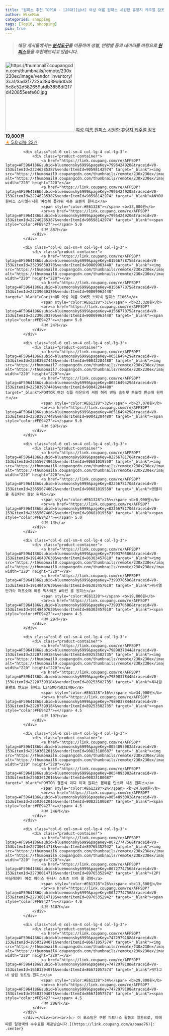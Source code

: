 ```yaml
---
title: "원피스 추천 TOP10 - [20대][남녀] 여성 여름 원피스 시원한 휴양지 케주얼 잠옷"
author: WiseMan
categories: shopping
tags: [Top10, shopping]
pin: true
---
```


> ##### 해당 게시물에서는 [**분석도구**](https://itemscout.io/)를 이용하여 **성별**, **연령별** 등의 데이터를 바탕으로 [**원피스**](https://link.coupang.com/a/baae76)들을 추천해드리고 있습니다.
<div class="container"><div class="row">
            <div class="col-6 col-sm-4 col-lg-4 col-lg-3">
                <div class="product-container">
                    <a href="https://link.coupang.com/re/AFFSDP?lptag=AF5964186&subid=bluemoonsky6999&pageKey=8207010857&traceid=V0-153&itemId=23545110900&vendorItemId=90803709329" target="_blank"><img src="https://thumbnail7.coupangcdn.com/thumbnails/remote/230x230ex/image/vendor_inventory/3ca1/3ad3f7723b28d39d6d0c85c8e52d582659afdb3858df217d420855eefe60.jpg" alt="https://thumbnail7.coupangcdn.com/thumbnails/remote/230x230ex/image/vendor_inventory/3ca1/3ad3f7723b28d39d6d0c85c8e52d582659afdb3858df217d420855eefe60.jpg" width="220" height="220"></a>
                    <a href="https://link.coupang.com/re/AFFSDP?lptag=AF5964186&subid=bluemoonsky6999&pageKey=8207010857&traceid=V0-153&itemId=23545110900&vendorItemId=90803709329" target="_blank">여성 여름 원피스 시원한 휴양지 케주얼 잠옷</a>
                    <span style="color:#E61328"></span> <b>19,800원</b>
                    <br><a href="https://link.coupang.com/re/AFFSDP?lptag=AF5964186&subid=bluemoonsky6999&pageKey=8207010857&traceid=V0-153&itemId=23545110900&vendorItemId=90803709329" target="_blank"><span style="color:#FE9427">★</span> 5.0
                    리뷰 22개</a>
                </div>
            </div>
            
            <div class="col-6 col-sm-4 col-lg-4 col-lg-3">
                <div class="product-container">
                    <a href="https://link.coupang.com/re/AFFSDP?lptag=AF5964186&subid=bluemoonsky6999&pageKey=7996424920&traceid=V0-153&itemId=22246285387&vendorItemId=90598142974" target="_blank"><img src="https://thumbnail9.coupangcdn.com/thumbnails/remote/230x230ex/image/vendor_inventory/7757/7a27a054a2bfbdfb8fc86dccd2edc3b1c6179544eff2886c151c1c578d8c.jpg" alt="https://thumbnail9.coupangcdn.com/thumbnails/remote/230x230ex/image/vendor_inventory/7757/7a27a054a2bfbdfb8fc86dccd2edc3b1c6179544eff2886c151c1c578d8c.jpg" width="220" height="220"></a>
                    <a href="https://link.coupang.com/re/AFFSDP?lptag=AF5964186&subid=bluemoonsky6999&pageKey=7996424920&traceid=V0-153&itemId=22246285387&vendorItemId=90598142974" target="_blank">ANYOU원피스 스타일리시한 여성복 플라워 쉬폰 프렌치 원피스</a>
                    <span style="color:#E61328"></span> <b>33,000원</b>
                    <br><a href="https://link.coupang.com/re/AFFSDP?lptag=AF5964186&subid=bluemoonsky6999&pageKey=7996424920&traceid=V0-153&itemId=22246285387&vendorItemId=90598142974" target="_blank"><span style="color:#FE9427">★</span> 5.0
                    리뷰 88개</a>
                </div>
            </div>
            
            <div class="col-6 col-sm-4 col-lg-4 col-lg-3">
                <div class="product-container">
                    <a href="https://link.coupang.com/re/AFFSDP?lptag=AF5964186&subid=bluemoonsky6999&pageKey=8156677875&traceid=V0-153&itemId=23239630370&vendorItemId=90809963448" target="_blank"><img src="https://thumbnail8.coupangcdn.com/thumbnails/remote/230x230ex/image/vendor_inventory/40d4/25d3d7edb00e0ae0f8a15e3bd77d990ae00618eac76e5b66cf6b86575344.jpg" alt="https://thumbnail8.coupangcdn.com/thumbnails/remote/230x230ex/image/vendor_inventory/40d4/25d3d7edb00e0ae0f8a15e3bd77d990ae00618eac76e5b66cf6b86575344.jpg" width="220" height="220"></a>
                    <a href="https://link.coupang.com/re/AFFSDP?lptag=AF5964186&subid=bluemoonsky6999&pageKey=8156677875&traceid=V0-153&itemId=23239630370&vendorItemId=90809963448" target="_blank">DarjinQD 여성 여름 오버핏 브이넥 원피스 E1065</a>
                    <span style="color:#E61328">31%</span> <b>23,320원</b>
                    <br><a href="https://link.coupang.com/re/AFFSDP?lptag=AF5964186&subid=bluemoonsky6999&pageKey=8156677875&traceid=V0-153&itemId=23239630370&vendorItemId=90809963448" target="_blank"><span style="color:#FE9427">★</span> 5.0
                    리뷰 24개</a>
                </div>
            </div>
            
            <div class="col-6 col-sm-4 col-lg-4 col-lg-3">
                <div class="product-container">
                    <a href="https://link.coupang.com/re/AFFSDP?lptag=AF5964186&subid=bluemoonsky6999&pageKey=8051649429&traceid=V0-153&itemId=22583937448&vendorItemId=90042204480" target="_blank"><img src="https://thumbnail7.coupangcdn.com/thumbnails/remote/230x230ex/image/vendor_inventory/fb60/eda5af4cecd65fa4664ef49d554745c42f4b0c5309c921a87a99e25cd7a3.jpg" alt="https://thumbnail7.coupangcdn.com/thumbnails/remote/230x230ex/image/vendor_inventory/fb60/eda5af4cecd65fa4664ef49d554745c42f4b0c5309c921a87a99e25cd7a3.jpg" width="220" height="220"></a>
                    <a href="https://link.coupang.com/re/AFFSDP?lptag=AF5964186&subid=bluemoonsky6999&pageKey=8051649429&traceid=V0-153&itemId=22583937448&vendorItemId=90042204480" target="_blank">POMTOR 여성 심플 라운드넥 셔링 허리 밴딩 슬림핏 투포켓 민소매 원피스</a>
                    <span style="color:#E61328">32%</span> <b>27,070원</b>
                    <br><a href="https://link.coupang.com/re/AFFSDP?lptag=AF5964186&subid=bluemoonsky6999&pageKey=8051649429&traceid=V0-153&itemId=22583937448&vendorItemId=90042204480" target="_blank"><span style="color:#FE9427">★</span> 5.0
                    리뷰 59개</a>
                </div>
            </div>
            
            <div class="col-6 col-sm-4 col-lg-4 col-lg-3">
                <div class="product-container">
                    <a href="https://link.coupang.com/re/AFFSDP?lptag=AF5964186&subid=bluemoonsky6999&pageKey=8225678170&traceid=V0-153&itemId=23655674062&vendorItemId=90681019550" target="_blank"><img src="https://thumbnail6.coupangcdn.com/thumbnails/remote/230x230ex/image/vendor_inventory/9a27/84ea40c0cb329a22e6da6e211123150805535717a265003098894aa4effa.png" alt="https://thumbnail6.coupangcdn.com/thumbnails/remote/230x230ex/image/vendor_inventory/9a27/84ea40c0cb329a22e6da6e211123150805535717a265003098894aa4effa.png" width="220" height="220"></a>
                    <a href="https://link.coupang.com/re/AFFSDP?lptag=AF5964186&subid=bluemoonsky6999&pageKey=8225678170&traceid=V0-153&itemId=23655674062&vendorItemId=90681019550" target="_blank">영블리몰 촉감대박 찰랑 원피스</a>
                    <span style="color:#E61328">25%</span> <b>8,900원</b>
                    <br><a href="https://link.coupang.com/re/AFFSDP?lptag=AF5964186&subid=bluemoonsky6999&pageKey=8225678170&traceid=V0-153&itemId=23655674062&vendorItemId=90681019550" target="_blank"><span style="color:#FE9427">★</span> 5.0
                    리뷰 1개</a>
                </div>
            </div>
            
            <div class="col-6 col-sm-4 col-lg-4 col-lg-3">
                <div class="product-container">
                    <a href="https://link.coupang.com/re/AFFSDP?lptag=AF5964186&subid=bluemoonsky6999&pageKey=7399370586&traceid=V0-153&itemId=19148407630&vendorItemId=86303457610" target="_blank"><img src="https://thumbnail8.coupangcdn.com/thumbnails/remote/230x230ex/image/vendor_inventory/8160/728c56fdd4f8efc8e167aeb9bd7909bd261391822c3c758e6139815cf66f.jpg" alt="https://thumbnail8.coupangcdn.com/thumbnails/remote/230x230ex/image/vendor_inventory/8160/728c56fdd4f8efc8e167aeb9bd7909bd261391822c3c758e6139815cf66f.jpg" width="220" height="220"></a>
                    <a href="https://link.coupang.com/re/AFFSDP?lptag=AF5964186&subid=bluemoonsky6999&pageKey=7399370586&traceid=V0-153&itemId=19148407630&vendorItemId=86303457610" target="_blank">위시엘 단가라 퍼프소매 여름 빅사이즈 A라인 롱 원피스</a>
                    <span style="color:#E61328"></span> <b>19,800원</b>
                    <br><a href="https://link.coupang.com/re/AFFSDP?lptag=AF5964186&subid=bluemoonsky6999&pageKey=7399370586&traceid=V0-153&itemId=19148407630&vendorItemId=86303457610" target="_blank"><span style="color:#FE9427">★</span> 4.5
                    리뷰 29개</a>
                </div>
            </div>
            
            <div class="col-6 col-sm-4 col-lg-4 col-lg-3">
                <div class="product-container">
                    <a href="https://link.coupang.com/re/AFFSDP?lptag=AF5964186&subid=bluemoonsky6999&pageKey=7989837844&traceid=V0-153&itemId=22207399184&vendorItemId=89253502735" target="_blank"><img src="https://thumbnail9.coupangcdn.com/thumbnails/remote/230x230ex/image/rs_quotation_api/ylqur56f/7b3b5cf93e314b28b678a04adf29e11b.jpg" alt="https://thumbnail9.coupangcdn.com/thumbnails/remote/230x230ex/image/rs_quotation_api/ylqur56f/7b3b5cf93e314b28b678a04adf29e11b.jpg" width="220" height="220"></a>
                    <a href="https://link.coupang.com/re/AFFSDP?lptag=AF5964186&subid=bluemoonsky6999&pageKey=7989837844&traceid=V0-153&itemId=22207399184&vendorItemId=89253502735" target="_blank">루나걸 블랜트 반오픈 원피스 L24SMOPS031406</a>
                    <span style="color:#E61328">16%</span> <b>34,900원</b>
                    <br><a href="https://link.coupang.com/re/AFFSDP?lptag=AF5964186&subid=bluemoonsky6999&pageKey=7989837844&traceid=V0-153&itemId=22207399184&vendorItemId=89253502735" target="_blank"><span style="color:#FE9427">★</span> 4.5
                    리뷰 19개</a>
                </div>
            </div>
            
            <div class="col-6 col-sm-4 col-lg-4 col-lg-3">
                <div class="product-container">
                    <a href="https://link.coupang.com/re/AFFSDP?lptag=AF5964186&subid=bluemoonsky6999&pageKey=8054893082&traceid=V0-153&itemId=22603612016&vendorItemId=90823100687" target="_blank"><img src="https://thumbnail6.coupangcdn.com/thumbnails/remote/230x230ex/image/vendor_inventory/292c/9a0fcdeea2295a523479617027dde5eee75e6e760502982a2ec6a281d1e6.jpg" alt="https://thumbnail6.coupangcdn.com/thumbnails/remote/230x230ex/image/vendor_inventory/292c/9a0fcdeea2295a523479617027dde5eee75e6e760502982a2ec6a281d1e6.jpg" width="220" height="220"></a>
                    <a href="https://link.coupang.com/re/AFFSDP?lptag=AF5964186&subid=bluemoonsky6999&pageKey=8054893082&traceid=V0-153&itemId=22603612016&vendorItemId=90823100687" target="_blank">POMTOR 결혼식 미디 하객 원피스 봄여름 민소매 셔츠 원피스</a>
                    <span style="color:#E61328">2%</span> <b>24,800원</b>
                    <br><a href="https://link.coupang.com/re/AFFSDP?lptag=AF5964186&subid=bluemoonsky6999&pageKey=8054893082&traceid=V0-153&itemId=22603612016&vendorItemId=90823100687" target="_blank"><span style="color:#FE9427">★</span> 4.5
                    리뷰 246개</a>
                </div>
            </div>
            
            <div class="col-6 col-sm-4 col-lg-4 col-lg-3">
                <div class="product-container">
                    <a href="https://link.coupang.com/re/AFFSDP?lptag=AF5964186&subid=bluemoonsky6999&pageKey=8072774756&traceid=V0-153&itemId=22730014718&vendorItemId=89765352942" target="_blank"><img src="https://thumbnail6.coupangcdn.com/thumbnails/remote/230x230ex/image/vendor_inventory/7214/3bb3b639c0ed0a290127f71df8f7d86d307bcc2ab3b27878330b9ebfb4bd.png" alt="https://thumbnail6.coupangcdn.com/thumbnails/remote/230x230ex/image/vendor_inventory/7214/3bb3b639c0ed0a290127f71df8f7d86d307bcc2ab3b27878330b9ebfb4bd.png" width="220" height="220"></a>
                    <a href="https://link.coupang.com/re/AFFSDP?lptag=AF5964186&subid=bluemoonsky6999&pageKey=8072774756&traceid=V0-153&itemId=22730014718&vendorItemId=89765352942" target="_blank">(2P) 바닐레이디 여성 아이스 끈나시 스포츠 브라 쿨 경량</a>
                    <span style="color:#E61328">26%</span> <b>13,500원</b>
                    <br><a href="https://link.coupang.com/re/AFFSDP?lptag=AF5964186&subid=bluemoonsky6999&pageKey=8072774756&traceid=V0-153&itemId=22730014718&vendorItemId=89765352942" target="_blank"><span style="color:#FE9427">★</span> 4.0
                    리뷰 318개</a>
                </div>
            </div>
            
            <div class="col-6 col-sm-4 col-lg-4 col-lg-3">
                <div class="product-container">
                    <a href="https://link.coupang.com/re/AFFSDP?lptag=AF5964186&subid=bluemoonsky6999&pageKey=7472979188&traceid=V0-153&itemId=19503294071&vendorItemId=86671057574" target="_blank"><img src="https://thumbnail6.coupangcdn.com/thumbnails/remote/230x230ex/image/vendor_inventory/96be/890028a85bf911ba8ae4ef0737bfbcfc0cbd4ee0f868020046ad0ad8e1ab.jpg" alt="https://thumbnail6.coupangcdn.com/thumbnails/remote/230x230ex/image/vendor_inventory/96be/890028a85bf911ba8ae4ef0737bfbcfc0cbd4ee0f868020046ad0ad8e1ab.jpg" width="220" height="220"></a>
                    <a href="https://link.coupang.com/re/AFFSDP?lptag=AF5964186&subid=bluemoonsky6999&pageKey=7472979188&traceid=V0-153&itemId=19503294071&vendorItemId=86671057574" target="_blank">떳다그녀 셀럽 뒷트임 원피스</a>
                    <span style="color:#E61328">34%</span> <b>29,800원</b>
                    <br><a href="https://link.coupang.com/re/AFFSDP?lptag=AF5964186&subid=bluemoonsky6999&pageKey=7472979188&traceid=V0-153&itemId=19503294071&vendorItemId=86671057574" target="_blank"><span style="color:#FE9427">★</span> 4.5
                    리뷰 206개</a>
                </div>
            </div>
            </div></div><br><br>[👉 이 포스팅은 쿠팡 파트너스 활동의 일환으로, 이에 따른 일정액의 수수료를 제공받습니다.](https://link.coupang.com/a/baae76){: .center}